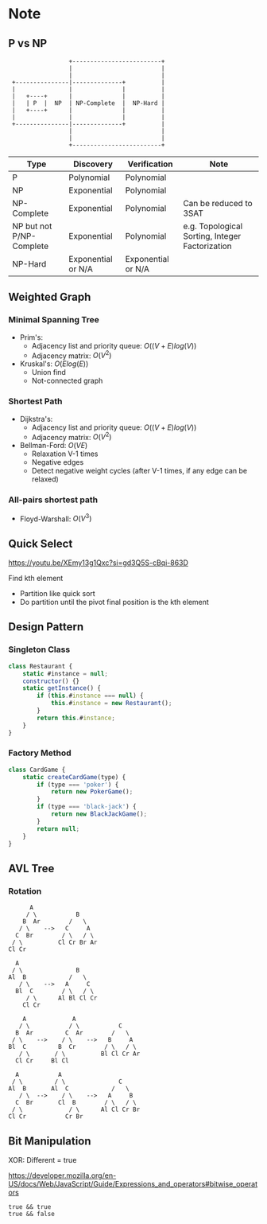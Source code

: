 # Note

## P vs NP

```text
                 +-------------------------+
                 |                         |
                 |                         |
 +---------------|--------------+          |
 |               |              |          |
 |   +----+      |              |          |
 |   | P  |  NP  | NP-Complete  |  NP-Hard |
 |   +----+      |              |          |
 |               |              |          |
 +---------------|--------------+          |
                 |                         |
                 |                         |
                 +-------------------------+
```

| Type                     | Discovery          | Verification       | Note                                            |
| ------------------------ | ------------------ | ------------------ | ----------------------------------------------- |
| P                        | Polynomial         | Polynomial         |                                                 |
| NP                       | Exponential        | Polynomial         |                                                 |
| NP-Complete              | Exponential        | Polynomial         | Can be reduced to 3SAT                          |
| NP but not P/NP-Complete | Exponential        | Polynomial         | e.g. Topological Sorting, Integer Factorization |
| NP-Hard                  | Exponential or N/A | Exponential or N/A |                                                 |

## Weighted Graph

### Minimal Spanning Tree

- Prim's:
  - Adjacency list and priority queue: $O((V+E)log(V))$
  - Adjacency matrix: $O(V^2)$
- Kruskal's: $O(Elog(E))$
  - Union find
  - Not-connected graph

### Shortest Path

- Dijkstra's:
  - Adjacency list and priority queue: $O((V+E)log(V))$
  - Adjacency matrix: $O(V^2)$
- Bellman-Ford: $O(VE)$
  - Relaxation V-1 times
  - Negative edges
  - Detect negative weight cycles (after V-1 times, if any edge can be relaxed)

### All-pairs shortest path

- Floyd-Warshall: $O(V^3)$

## Quick Select

<https://youtu.be/XEmy13g1Qxc?si=gd3Q5S-cBqi-863D>

Find kth element

- Partition like quick sort
- Do partition until the pivot final position is the kth element

## Design Pattern

### Singleton Class

```js
class Restaurant {
	static #instance = null;
	constructor() {}
	static getInstance() {
		if (this.#instance === null) {
			this.#instance = new Restaurant();
		}
		return this.#instance;
	}
}
```

### Factory Method

```js
class CardGame {
	static createCardGame(type) {
		if (type === 'poker') {
			return new PokerGame();
		}
		if (type === 'black-jack') {
			return new BlackJackGame();
		}
		return null;
	}
}
```

## AVL Tree

### Rotation

```text
      A
     / \           B
    B  Ar        /   \
   / \    -->   C     A
  C  Br        / \   / \
 / \          Cl Cr Br Ar
Cl Cr
```

```text
  A
 / \               B
Al  B            /   \
   / \    -->   A     C
  Bl  C        / \   / \
     / \      Al Bl Cl Cr
    Cl Cr
```

```text
    A             A
   / \           / \           C
  B  Ar         C  Ar        /   \
 / \    -->    / \    -->   B     A
Bl  C         B  Cr        / \   / \
   / \       / \          Bl Cl Cr Ar
  Cl Cr     Bl Cl
```

```text
  A           A
 / \         / \               C
Al  B       Al  C            /   \
   / \  -->    / \    -->   A     B
  C  Br       Cl  B        / \   / \
 / \             / \      Al Cl Cr Br
Cl Cr           Cr Br
```

## Bit Manipulation

XOR: Different = true

<https://developer.mozilla.org/en-US/docs/Web/JavaScript/Guide/Expressions_and_operators#bitwise_operators>

```
true && true
true && false
```
